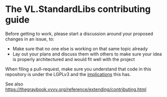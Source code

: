 # The VL.StandardLibs contributing guide

Before getting to work, please start a discussion around your proposed changes in an issue, to:
* Make sure that no one else is working on that same topic already
* Lay out your plans and discuss them with others to make sure your idea is properly architectured and would fit well with the project

When filing a pull-request, make sure you understand that code in this repository is under the LGPLv3 and the [implications](https://docs.github.com/en/site-policy/github-terms/github-terms-of-service#6-contributions-under-repository-license) this has.

See also https://thegraybook.vvvv.org/reference/extending/contributing.html
